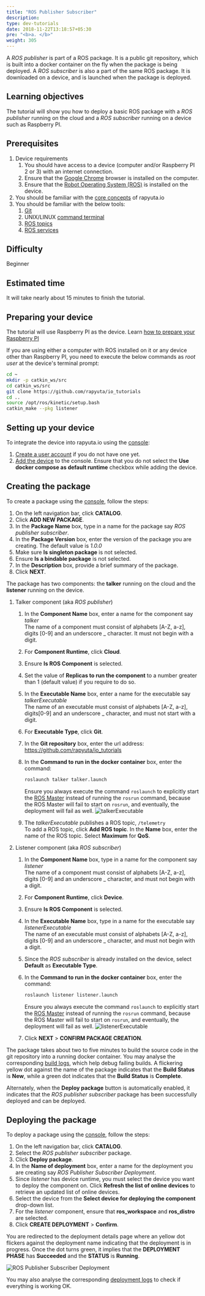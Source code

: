```yaml
---
title: "ROS Publisher Subscriber"
description:
type: dev-tutorials
date: 2018-11-22T13:18:57+05:30
pre: "<b>a. </b>"
weight: 305
---
```

A _ROS publisher_ is part of a ROS package. It is a public git repository, which
is built into a docker container on the fly when the package is being deployed.
A _ROS subscriber_ is also a part of the same ROS package. It is downloaded on a
device, and is launched when the package is deployed.

## Learning objectives
The tutorial will show you how to deploy a basic ROS package with a _ROS publisher_
running on the cloud and a _ROS subscriber_ running on a device such as Raspberry
PI.

## Prerequisites
1. Device requirements
	1. You should have access to a device (computer and/or Raspberry PI 2 or 3)
	with an internet connection.
	2. Ensure that the [Google Chrome](https://www.google.com/chrome) browser is
	installed on the computer.
	3. Ensure that the [Robot Operating System (ROS)](https://wiki.ros.org/kinetic/Installation)
	is installed on the device.
2. You should be familiar with the [core concepts](/core-concepts/) of rapyuta.io
3. You should be familiar with the below tools:
	1. [Git](https://git-scm.com)
	2. UNIX/LINUX [command terminal](https://www.digitalocean.com/community/tutorials/an-introduction-to-the-linux-terminal)
	3. [ROS topics](https://wiki.ros.org/Topics)
	4. [ROS services](https://wiki.ros.org/Services)

## Difficulty
Beginner

## Estimated time
It will take nearly about 15 minutes to finish the tutorial.

## Preparing your device
The tutorial will use Raspberry PI as the device.
Learn [how to prepare your Raspberry PI](/getting-started/prepare-raspberry-pi)

If you are using either a computer with ROS installed on it or any device other
than Raspberry PI, you need to execute the below commands as _root user_ at the
device's terminal prompt:
```bash
cd ~
mkdir -p catkin_ws/src
cd catkin_ws/src
git clone https://github.com/rapyuta/io_tutorials
cd ..
source /opt/ros/kinetic/setup.bash
catkin_make --pkg listener
```

## Setting up your device
To integrate the device into rapyuta.io using the [console](https://closed-beta.rapyuta.io):

1. [Create a user account](/getting-started/create-new-user) if you do not
have one yet.
2. [Add the device](/getting-started/add-new-device) to the console.
Ensure that you do not select the **Use docker compose as default runtime** checkbox
while adding the device.

## Creating the package
To create a package using the [console](https://closed-beta.rapyuta.io), follow
the steps:

1. On the left navigation bar, click **CATALOG**.
2. Click **ADD NEW PACKAGE**.
3. In the **Package Name** box, type in a name for the package say _ROS publisher
   subscriber_.
4. In the **Package Version** box, enter the version of the package you are creating.
   The default value is _1.0.0_
5. Make sure **Is singleton package** is not selected.
6. Ensure **Is a bindable package** is not selected.
5. In the **Description** box, provide a brief summary of the package.
6. Click **NEXT**.

The package has two components: the **talker** running on the cloud and the
**listener** running on the device.

1. Talker component (aka _ROS publisher_)
	1. In the **Component Name** box, enter a name for the component say _talker_      
	The name of a component must consist of alphabets [A-Z, a-z], digits [0-9]
	and an underscore _ character. It must not begin with a digit.
	2. For **Component Runtime**, click **Cloud**.
	3. Ensure **Is ROS Component** is selected.
	4. Set the value of **Replicas to run the component** to a number greater than
	1 (default value) if you require to do so.
	5. In the **Executable Name** box, enter a name for the executable say
	   _talkerExecutable_      
	  The name of an executable must consist of alphabets [A-Z, a-z], digits[0-9]
	  and an underscore _ character, and must not start with a digit.
	6. For **Executable Type**, click **Git**.
	7. In the **Git repository** box, enter the url address:
	   https://github.com/rapyuta/io_tutorials
	8. In the **Command to run in the docker container** box, enter the command:
	   	```bash
	   	roslaunch talker talker.launch
	   	```

	   	Ensure you always execute the command `roslaunch` to explicitly start the
	   	[ROS Master](https://wiki.ros.org/Master) instead of running the `rosrun`
	   	command, because the ROS Master will fail to start on `rosrun`, and
	   	eventually, the deployment will fail as well.
	   ![talkerExecutable](/images/tutorials/ros-pub-sub/ros-pubsub-talker-exec-details.png?classes=border)
	9. The _talkerExecutable_ publishes a ROS topic, `/telemetry`    
	   To add a ROS topic, click **Add ROS topic**. In the **Name** box, enter the
	   name of the ROS topic. Select **Maximum** for **QoS**.
2. Listener component (aka _ROS subscriber_)
	1. In the **Component Name** box, type in a name for the component say _listener_     
	The name of a component must consist of alphabets [A-Z, a-z], digits [0-9]
	and an underscore _ character, and must not begin with a digit.
	2. For **Component Runtime**, click **Device**.
	3. Ensure **Is ROS Component** is selected.
	5. In the **Executable Name** box, type in a name for the executable say
	   _listenerExecutable_      
	   The name of an executable must consist of alphabets [A-Z, a-z], digits [0-9]
       and an underscore _ character, and must not begin with a digit.
	6. Since the _ROS subscriber_ is already installed on the device, select
	   **Default** as **Executable Type**.
	7. In the **Command to run in the docker container** box, enter the command:
		```bash
		roslaunch listener listener.launch
	   	```

	   	Ensure you always execute the command `roslaunch` to explicitly start the
	   	[ROS Master](https://wiki.ros.org/Master) instead of running the `rosrun`
	   	command, because the ROS Master will fail to start on `rosrun`, and
	   	eventually, the deployment will fail as well.
	   ![listenerExecutable](/images/tutorials/ros-pub-sub/ros-pubsub-listener-exec.png?classes=border)
	8. Click **NEXT** > **CONFIRM PACKAGE CREATION**.

The package takes about two to five minutes to build the source code in the git
repository into a running docker container. You may analyse the corresponding
[build logs](/core-concepts/logging/build-logs), which help debug failing builds.
A flickering yellow dot against the name of the package indicates that the
**Build Status** is **New**, while a green dot indicates that the **Build Status**
is **Complete**.

Alternately, when the **Deploy package** button is automatically enabled, it
indicates that the _ROS publisher subscriber_ package has been successfully
deployed and can be deployed.

## Deploying the package
To deploy a package using the [console](https://closed-beta.rapyuta.io),
follow the steps:

1. On the left navigation bar, click **CATALOG**.
2. Select the _ROS publisher subscriber_ package.
3. Click **Deploy package**.
4. In the **Name of deployment** box, enter a name for the deployment you are
creating say _ROS Publisher Subscriber Deployment_.
5. Since _listener_ has device runtime, you must select the device you want to
deploy the component on. Click **Refresh the list of online devices** to retrieve
an updated list of online devices.
6. Select the device from the **Select device for deploying the component**
drop-down list.
7. For the _listener_ component, ensure that **ros_workspace** and **ros_distro**
are selected.
8. Click **CREATE DEPLOYMENT** > **Confirm**.

You are redirected to the deployment details page where an yellow dot flickers
against the deployment name indicating that the deployment is in progress.
Once the dot turns green, it implies that the **DEPLOYMENT PHASE** has **Succeeded**
and the **STATUS** is **Running**.

![ROS  Publisher Subscriber Deployment](/images/tutorials/ros-pub-sub/ros-pub-sub-deployment.png?classes=border)

You may also analyse the corresponding [deployment logs](/core-concepts/logging/deployment-logs)
to check if everything is working OK.
